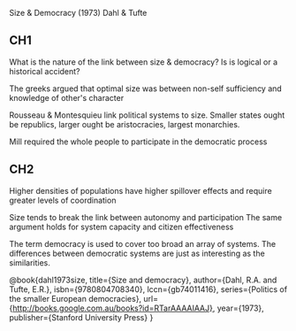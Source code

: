 Size & Democracy (1973) Dahl & Tufte

CH1
---

What is the nature of the link between size & democracy? Is is logical or a historical accident?

The greeks argued that optimal size was between non-self sufficiency and knowledge of other's character

Rousseau & Montesquieu link political systems to size. Smaller states ought be republics, larger ought be aristocracies, largest monarchies.

Mill required the whole people to participate in the democratic process

CH2
---

Higher densities of populations have higher spillover effects and require greater levels of coordination

Size tends to break the link between autonomy and participation
The same argument holds for system capacity and citizen effectiveness

The term democracy is used to cover too broad an array of systems.  The differences between democratic systems are just as interesting as the similarities.





@book{dahl1973size,
  title={Size and democracy},
  author={Dahl, R.A. and Tufte, E.R.},
  isbn={9780804708340},
  lccn={gb74011416},
  series={Politics of the smaller European democracies},
  url={http://books.google.com.au/books?id=RTarAAAAIAAJ},
  year={1973},
  publisher={Stanford University Press}
}
